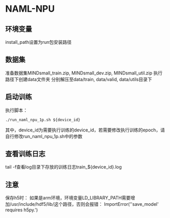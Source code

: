 # NAML-NPU 

## 环境变量
install_path设置为run包安装路径

## 数据集
准备数据集MINDsmall_train.zip, MINDsmall_dev.zip, MINDsmall_util.zip
执行路径下创建data文件夹
分别解压至data/train, data/valid, data/utils目录下

## 启动训练
执行脚本：

```shell
./run_naml_npu_1p.sh ${device_id}
```

其中，device_id为需要执行训练的device_id，若需要修改执行训练的epoch，请自行修改run_naml_npu_1p.sh中的参数

## 查看训练日志
tail -f查看log目录下存放的训练日志train_${device_id}.log

## 注意
保存h5时：
如果是arm环境，环境变量LD_LIBRARY_PATH需要增加/usr/include/hdf5/lib/这个路径，否则会报错：
ImportError(''save_model' requires h5py.')


